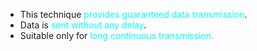 - This technique <span style="color:#00ffff">provides guaranteed data transmission</span>.
- Data is <span style="color:#00ffff">sent without any delay</span>.
- Suitable only for <span style="color:#00ffff">long continuous transmission.</span>